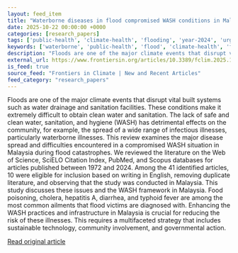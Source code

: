 ```yaml
---
layout: feed_item
title: "Waterborne diseases in flood compromised WASH conditions in Malaysia: a planetary health perspective"
date: 2025-10-22 00:00:00 +0000
categories: [research_papers]
tags: ['public-health', 'climate-health', 'flooding', 'year-2024', 'urgent', 'extreme-weather']
keywords: ['waterborne', 'public-health', 'flood', 'climate-health', 'flooding', 'year-2024', 'diseases', 'urgent']
description: "Floods are one of the major climate events that disrupt vital built systems such as water drainage and sanitation facilities"
external_url: https://www.frontiersin.org/articles/10.3389/fclim.2025.1646753
is_feed: true
source_feed: "Frontiers in Climate | New and Recent Articles"
feed_category: "research_papers"
---
```


Floods are one of the major climate events that disrupt vital built systems such as water drainage and sanitation facilities. These conditions make it extremely difficult to obtain clean water and sanitation. The lack of safe and clean water, sanitation, and hygiene (WASH) has detrimental effects on the community, for example, the spread of a wide range of infectious illnesses, particularly waterborne illnesses. This review examines the major disease spread and difficulties encountered in a compromised WASH situation in Malaysia during flood catastrophes. We reviewed the literature on the Web of Science, SciELO Citation Index, PubMed, and Scopus databases for articles published between 1972 and 2024. Among the 41 identified articles, 10 were eligible for inclusion based on writing in English, removing duplicate literature, and observing that the study was conducted in Malaysia. This study discusses these issues and the WASH framework in Malaysia. Food poisoning, cholera, hepatitis A, diarrhea, and typhoid fever are among the most common ailments that flood victims are diagnosed with. Enhancing the WASH practices and infrastructure in Malaysia is crucial for reducing the risk of these illnesses. This requires a multifaceted strategy that includes sustainable technology, community involvement, and governmental action.

[Read original article](https://www.frontiersin.org/articles/10.3389/fclim.2025.1646753)
